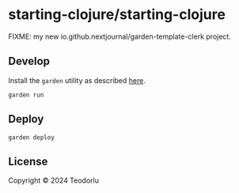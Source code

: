 # starting-clojure/starting-clojure

FIXME: my new io.github.nextjournal/garden-template-clerk project.

## Develop

Install the `garden` utility as described [here](https://docs.apps.garden/#installing-the-cli).

`garden run`

## Deploy

`garden deploy`

## License

Copyright © 2024 Teodorlu
